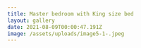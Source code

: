 ```yaml
---
title: Master bedroom with King size bed
layout: gallery
date: 2021-08-09T00:00:47.191Z
image: /assets/uploads/image5-1-.jpeg
---
```

